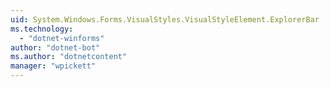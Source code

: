 ```yaml
---
uid: System.Windows.Forms.VisualStyles.VisualStyleElement.ExplorerBar
ms.technology: 
  - "dotnet-winforms"
author: "dotnet-bot"
ms.author: "dotnetcontent"
manager: "wpickett"
---
```


